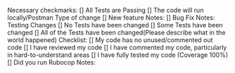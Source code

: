 Necessary checkmarks:
    [] All Tests are Passing
    [] The code will run locally/Postman
Type of change
    [] New feature
       Notes: 
    [] Bug Fix
       Notes:
Testing Changes
    [] No Tests have been changed
    [] Some Tests have been changed
    [] All of the Tests have been changed(Please describe what in the world happened)
Checklist:
    [] My code has no unused/commented out code
    [] I have reviewed my code
    [] I have commented my code, particularly in hard-to-understand areas
    [] I have fully tested my code (Coverage 100%)
    [] Did you run Rubocop
Notes:   
